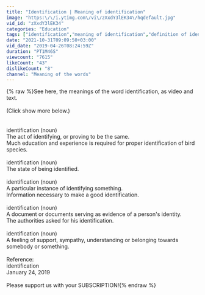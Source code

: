 ```yaml
---
title: "Identification | Meaning of identification"
image: "https:\/\/i.ytimg.com\/vi\/zXxdY3lEK34\/hqdefault.jpg"
vid_id: "zXxdY3lEK34"
categories: "Education"
tags: ["identification","meaning of identification","definition of identification"]
date: "2021-10-31T09:09:50+03:00"
vid_date: "2019-04-26T08:24:59Z"
duration: "PT1M46S"
viewcount: "7615"
likeCount: "43"
dislikeCount: "8"
channel: "Meaning of the words"
---
```

{% raw %}See here, the meanings of the word identification, as video and text.<br /><br />(Click show more below.)<br /><br /><br />identification (noun)<br />    The act of identifying, or proving to be the same.<br />        Much education and experience is required for proper identification of bird species.<br /><br />identification (noun)<br />    The state of being identified.<br /><br />identification (noun)<br />    A particular instance of identifying something.<br />        Information necessary to make a good identification.<br /><br />identification (noun)<br />    A document or documents serving as evidence of a person's identity.<br />        The authorities asked for his identification.<br /><br />identification (noun)<br />    A feeling of support, sympathy, understanding or belonging towards somebody or something.<br /><br />Reference:<br />    identification<br />    January 24, 2019<br /><br />Please support us with your SUBSCRIPTION!{% endraw %}
